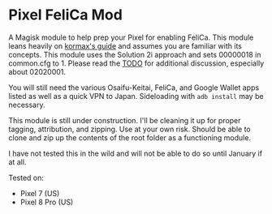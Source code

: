 # Pixel FeliCa Mod
A Magisk module to help prep your Pixel for enabling FeliCa. This module leans heavily on [kormax's guide](https://github.com/kormax/osaifu-keitai-google-pixel) and assumes you are familiar with its concepts. This module uses the Solution 2i approach and sets 00000018 in common.cfg to 1. Please read the [TODO](https://github.com/starks/PixelFeliCaMod/blob/main/TODO.md) for additional discussion, especially about 02020001.

You will still need the various Osaifu-Keitai, FeliCa, and Google Wallet apps listed as well as a quick VPN to Japan. Sideloading with `adb install` may be necessary.

This module is still under construction. I'll be cleaning it up for proper tagging, attribution, and zipping. Use at your own risk. Should be able to clone and zip up the contents of the root folder as a functioning module.

I have not tested this in the wild and will not be able to do so until January if at all.

Tested on:
* Pixel 7 (US)
* Pixel 8 Pro (US)

